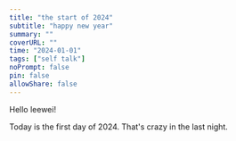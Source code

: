 ```yaml
---
title: "the start of 2024"
subtitle: "happy new year"
summary: ""
coverURL: ""
time: "2024-01-01"
tags: ["self talk"]
noPrompt: false
pin: false
allowShare: false
---
```


Hello leewei! 

Today is the first day of 2024. That's crazy in the last night. 
